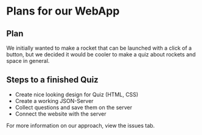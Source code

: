 # Plans for our WebApp
## Plan
We initially wanted to make a rocket that can be launched with a click of a button, but we decided it would be cooler to make a quiz about rockets and space in general. 

## Steps to a finished Quiz
* Create nice looking design for Quiz (HTML, CSS)
* Create a working JSON-Server
* Collect questions and save them on the server
* Connect the website with the server

For more information on our approach, view the issues tab.
